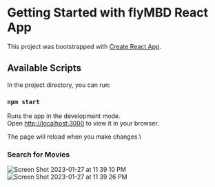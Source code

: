 # Getting Started with flyMBD React App

This project was bootstrapped with [Create React App](https://github.com/facebook/create-react-app).

## Available Scripts

In the project directory, you can run:

### `npm start`

Runs the app in the development mode.\
Open [http://localhost:3000](http://localhost:3000) to view it in your browser.

The page will reload when you make changes.\

### Search for Movies

![Screen Shot 2023-01-27 at 11 39 10 PM](https://user-images.githubusercontent.com/22222231/215251456-1157029a-d87b-4f06-a38f-da03e679440d.png)
![Screen Shot 2023-01-27 at 11 39 26 PM](https://user-images.githubusercontent.com/22222231/215251459-a1f96353-6d8b-4fac-af3b-34d9862cd07b.png)
